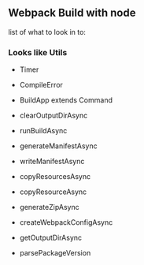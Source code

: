 ## Webpack Build with node

list of what to look in to:

### Looks like Utils

- Timer
- CompileError

- BuildApp extends Command
- clearOutputDirAsync
- runBuildAsync
- generateManifestAsync
- writeManifestAsync
- copyResourcesAsync
- copyResourceAsync
- generateZipAsync
- createWebpackConfigAsync
- getOutputDirAsync
- parsePackageVersion
